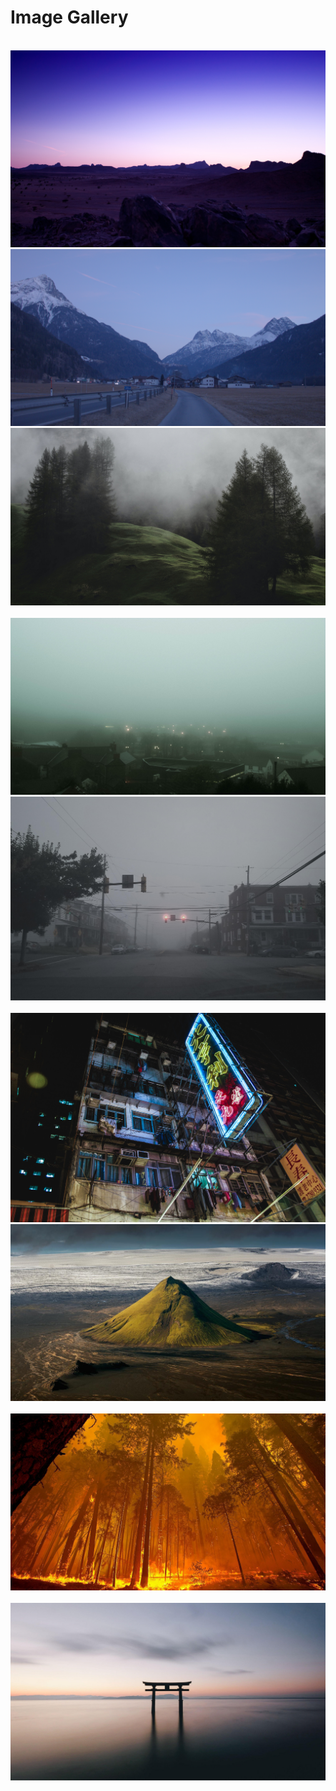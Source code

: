 # Image Gallery

<img src="bridge-city.png" alt=""/>
<img src="city-1.png" alt=""/>
<img src="daydream.png" alt=""/>
<img src="desert-road.png" alt=""/>
<img src="desert.png" alt=""/>
<img src="despair.png" alt=""/>
<img src="foggy-hill.png" alt=""/>
<img src="foggy-town-2.png" alt=""/>
<img src="foggy-town-3.png" alt=""/>
<img src="foggy-town.png" alt=""/>
<img src="ibm-store.png" alt=""/>
<img src="idyllic-landscape.png" alt=""/>
<img src="idyllic-mountain-shack.png" alt=""/>
<img src="japan-1.png" alt=""/>
<img src="mountain.png" alt=""/>
<img src="pier.png" alt=""/>
<img src="pursuit-of-power.png" alt=""/>
<img src="seaside-pebbles.png" alt=""/>
<img src="shinto-shrine.png" alt=""/>
<img src="shore-2.png" alt=""/>
<img src="shore.png" alt=""/>
<img src="spring-cherry-blossom.png" alt=""/>

